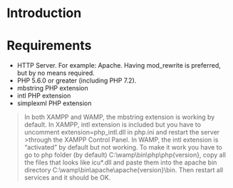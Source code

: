 # Introduction 

# Requirements
* HTTP Server. For example: Apache. Having mod_rewrite is preferred, but by no means required.
* PHP 5.6.0 or greater (including PHP 7.2).
* mbstring PHP extension
* intl PHP extension
* simplexml PHP extension

>In both XAMPP and WAMP, the mbstring extension is working by default.
>In XAMPP, intl extension is included but you have to uncomment extension=php_intl.dll in php.ini and restart the server >through the XAMPP Control Panel.
>In WAMP, the intl extension is “activated” by default but not working. To make it work you have to go to php folder (by default) C:\wamp\bin\php\php{version}, copy all the files that looks like icu*.dll and paste them into the apache bin directory C:\wamp\bin\apache\apache{version}\bin. Then restart all services and it should be OK.
